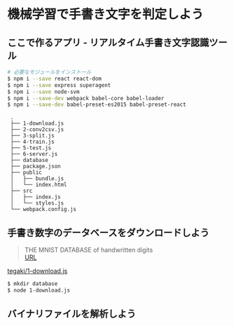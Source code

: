 # 機械学習で手書き文字を判定しよう
## ここで作るアプリ - リアルタイム手書き文字認識ツール

```bash
# 必要なモジュールをインストール
$ npm i --save react react-dom
$ npm i --save express superagent
$ npm i --save node-svm
$ npm i --save-dev webpack babel-core babel-loader
$ npm i --save-dev babel-preset-es2015 babel-preset-react
```

```text
 .
 ├── 1-download.js
 ├── 2-conv2csv.js
 ├── 3-split.js
 ├── 4-train.js
 ├── 5-test.js
 ├── 6-server.js
 ├── database
 ├── package.json
 ├── public
 │   ├── bundle.js
 │   └── index.html
 ├── src
 │   ├── index.js
 │   └── styles.js
 └── webpack.config.js
```

## 手書き数字のデータベースをダウンロードしよう

> THE MNIST DATABASE of handwritten digits<br>
> [URL](http://yann.lecun.com/exdb/mnist/)

[tegaki/1-download.js](examples/tegaki/1-download.js)

```bash
$ mkdir database
$ node 1-download.js
```

## バイナリファイルを解析しよう
